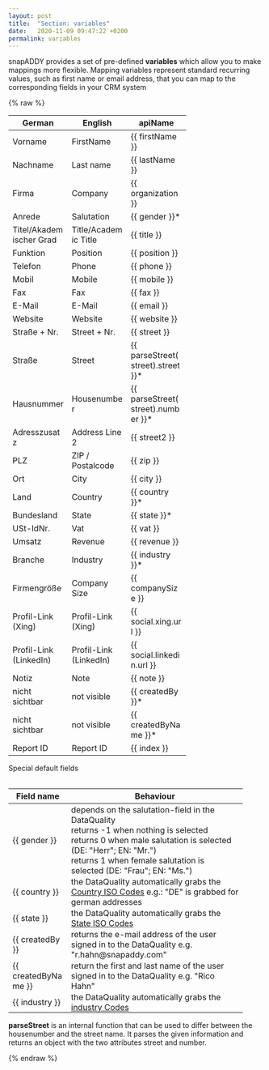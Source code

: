 ```yaml
---
layout: post
title:  "Section: variables"
date:   2020-11-09 09:47:22 +0200
permalink: variables
---
```



snapADDY provides a set of pre-defined <b>variables</b> which allow you to make mappings more flexible. Mapping variables represent standard recurring values, such as first name or email address, that you can map to the corresponding fields in your CRM system


{% raw %}



<table>
<colgroup>
<col width="33%" />
<col width="33%" />
<col width="33%" />
</colgroup>
<tr class="header">
<th>German</th>
<th>English</th>
<th>apiName</th>
</tr>

<tbody>

<tr>
<td style="max-width: 100px;">
  Vorname
</td>
<td style="max-width: 100px;">
  FirstName
</td>
<td style="max-width: 100px;">
  {{ firstName }}
</td>
</tr>

<tr>
<td style="max-width: 100px;">
  Nachname
</td>
<td style="max-width: 100px;">
  Last name
</td>
<td style="max-width: 100px;">
  {{ lastName }}
</td>
</tr>

<tr>
<td style="max-width: 100px;">
  Firma
</td>
<td style="max-width: 100px;">
  Company
</td>
<td style="max-width: 100px;">
  {{ organization }}
</td>
</tr>

<tr>
<td style="max-width: 100px;">
  Anrede
</td>
<td style="max-width: 100px;">
  Salutation
</td>
<td style="max-width: 100px;">
  {{ gender }}*
</td>
</tr>

<tr>
<td style="max-width: 100px;">
  Titel/Akademischer Grad
</td>
<td style="max-width: 100px;">
  Title/Academic Title
</td>
<td style="max-width: 100px;">
  {{ title }}
</td>
</tr>

<tr>
<td style="max-width: 100px;">
  Funktion
</td>
<td style="max-width: 100px;">
  Position
</td>
<td style="max-width: 100px;">
  {{ position }}
</td>
</tr>

<tr>
<td style="max-width: 100px;">
  Telefon
</td>
<td style="max-width: 100px;">
  Phone
</td>
<td style="max-width: 100px;">
  {{ phone }}
</td>
</tr>

<tr>
<td style="max-width: 100px;">
  Mobil
</td>
<td style="max-width: 100px;">
  Mobile
</td>
<td style="max-width: 100px;">
  {{ mobile }}
</td>
</tr>

<tr>
<td style="max-width: 100px;">
  Fax
</td>
<td style="max-width: 100px;">
  Fax
</td>
<td style="max-width: 100px;">
  {{ fax }}
</td>
</tr>

<tr>
<td style="max-width: 100px;">
  E-Mail
</td>
<td style="max-width: 100px;">
  E-Mail
</td>

<td style="max-width: 100px;">
  {{ email }}
</td>
</tr>

<tr>
<td style="max-width: 100px;">
  Website
</td>
<td style="max-width: 100px;">
  Website
</td>
<td style="max-width: 100px;">
  {{ website }}
</td>
</tr>

<tr>
<td style="max-width: 100px;">
  Straße + Nr.
</td>
<td style="max-width: 100px;">
  Street + Nr.
</td>
<td style="max-width: 100px;">
  {{ street }}
</td>
</tr>

<tr>
<td style="max-width: 100px;">
  Straße
</td>
<td style="max-width: 100px;">
  Street
</td>
<td style="max-width: 100px;">
  {{ parseStreet(street).street }}*
</td>
</tr>

<tr>
<td style="max-width: 100px;">
  Hausnummer
</td>
<td style="max-width: 100px;">
  Housenumber
</td>
<td style="max-width: 100px;">
 {{ parseStreet(street).number }}*
</td>
</tr>

<tr>
<td style="max-width: 100px;">
  Adresszusatz
</td>
<td style="max-width: 100px;">
  Address Line 2
</td>
<td style="max-width: 100px;">
  {{ street2 }}
</td>
</tr>

<tr>
<td style="max-width: 100px;">
  PLZ
</td>
<td style="max-width: 100px;">
  ZIP / Postalcode
</td>
<td style="max-width: 100px;">
  {{ zip }}
</td>
</tr>

<tr>
<td style="max-width: 100px;">
  Ort
</td>
<td style="max-width: 100px;">
  City
</td>
<td style="max-width: 100px;">
  {{ city }}
</td>
</tr>

<tr>
<td style="max-width: 100px;">
  Land
</td>
<td style="max-width: 100px;">
  Country
</td>
<td style="max-width: 100px;">
  {{ country }}*
</td>
</tr>

<tr>
<td style="max-width: 100px;">
  Bundesland
</td>
<td style="max-width: 100px;">
  State
</td>
<td style="max-width: 100px;">
  {{ state }}*
</td>
</tr>

<tr>
<td style="max-width: 100px;">
  USt-IdNr.
</td>
<td style="max-width: 100px;">
  Vat
</td>
<td style="max-width: 100px;">
  {{ vat }}
</td>
</tr>

<tr>
<td style="max-width: 100px;">
  Umsatz
</td>
<td style="max-width: 100px;">
  Revenue
</td>
<td style="max-width: 100px;">
  {{ revenue }}
</td>
</tr>

<tr>
<td style="max-width: 100px;">
  Branche
</td>
<td style="max-width: 100px;">
  Industry
</td>
<td style="max-width: 100px;">
  {{ industry }}* 
</td>
</tr>

<tr>
<td style="max-width: 100px;">
  Firmengröße
</td>
<td style="max-width: 100px;">
  Company Size
</td>
<td style="max-width: 100px;">
  {{ companySize }}
</td>
</tr>

<tr>
<td style="max-width: 100px;">
  Profil-Link (Xing)
</td>
<td style="max-width: 100px;">
  Profil-Link (Xing)
</td>
<td style="max-width: 100px;">
  {{ social.xing.url }}
</td>
</tr>

<tr>
<td style="max-width: 100px;">
  Profil-Link (LinkedIn)
</td>
<td style="max-width: 100px;">
  Profil-Link (LinkedIn)
</td>
<td style="max-width: 100px;">
  {{ social.linkedin.url }}
</td>
</tr>

<tr>
<td style="max-width: 100px;">
  Notiz
</td>
<td style="max-width: 100px;">
  Note
</td>
<td style="max-width: 100px;">
  {{ note }}
</td>
</tr>

<tr>
<td style="max-width: 100px;">
  nicht sichtbar
</td>
<td style="max-width: 100px;">
  not visible
</td>
<td style="max-width: 100px;">
  {{ createdBy }}*
</td>
</tr>

<tr>
<td style="max-width: 100px;">
  nicht sichtbar
</td>
<td style="max-width: 100px;">
  not visible
</td>
<td style="max-width: 100px;">
  {{ createdByName }}*
</td>
</tr>

<tr>
<td style="max-width: 100px;">
  Report ID
</td>
<td style="max-width: 100px;">
  Report ID
</td>
<td style="max-width: 100px;">
  {{ index }}
</td>
</tr>

</tbody>
<table>



Special default fields

<table>
<colgroup>
<col width="25%" />
<col width="75%" />
</colgroup>
<tr class="header">
<th>Field name</th>
<th>Behaviour</th>
</tr>

<tbody>
<tr>
<td style="max-width: 100px;padding-bottom: 0px;">
  {{ gender }}
</td>
<td style="max-width: 100px;padding-bottom: 0px;">
  depends on the salutation-field in the DataQuality<br>
  returns -1 when nothing is selected<br>
  returns 0 when male salutation is selected (DE: "Herr"; EN: "Mr.")<br>
  returns 1 when female salutation is selected (DE: "Frau"; EN: "Ms.")
</td>
</tr>

<tr>
<td style="max-width: 100px;padding-bottom: 0px;">
  {{ country }}
</td>
<td style="max-width: 100px;padding-bottom: 0px;">
  the DataQuality automatically grabs the 
  <a href="https://de.wikipedia.org/wiki/ISO-3166-1-Kodierliste">Country ISO Codes</a>
  e.g.: "DE" is grabbed for german addresses 
</td>
</tr>

<tr>
<td style="max-width: 100px;padding-bottom: 0px;">
  {{ state }}
</td>
<td style="max-width: 100px;padding-bottom: 0px;">
  the DataQuality automatically grabs the <a href="https://en.wikipedia.org/wiki/ISO_3166-2:DE">State ISO Codes</a>
</td>
</tr>

<tr>
<td style="max-width: 100px;padding-bottom: 0px;">
  {{ createdBy }}
</td>
<td style="max-width: 100px;padding-bottom: 0px;">
  returns the e-mail address of the user signed in to the DataQuality
  e.g. "r.hahn@snapaddy.com"
</td>
</tr>

<tr>
<td style="max-width: 100px;padding-bottom: 0px;">
  {{ createdByName }}
</td>
<td style="max-width: 100px;padding-bottom: 0px;">
  return the first and last name of the user signed in to the DataQuality
  e.g. "Rico Hahn"
</td>
</tr>

<tr>
<td style="max-width: 100px;padding-bottom: 0px;">
  {{ industry }}
</td>
<td style="max-width: 100px;padding-bottom: 0px;">
  the DataQuality automatically grabs the <a href="https://developers.snapaddy.com/dataquality-rest-api/guides/industry-codes">industry Codes</a>
</td>
</tr>



</tbody>
</table>

<b>parseStreet</b> is an internal function that can be used to differ between the housenumber and the street name. It parses the given information and returns an object with the two attributes street and number.



{% endraw %}